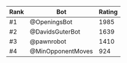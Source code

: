 Rank|Bot|Rating
---|---|---
#1|@OpeningsBot|1985
#2|@DavidsGuterBot|1639
#3|@pawnrobot|1410
#4|@MinOpponentMoves|924
